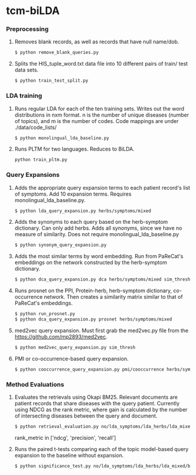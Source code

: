 # tcm-biLDA

### Preprocessing
    
1.  Removes blank records, as well as records that have null name/dob.

    ```bash
    $ python remove_blank_queries.py
    ```

2.  Splits the HIS_tuple_word.txt data file into 10 different pairs of train/
    test data sets.

    ```bash
    $ python train_test_split.py
    ```

### LDA training

1.  Runs regular LDA for each of the ten training sets. Writes out the word
    distributions in nxm format. n is the number of unique diseases (number of
    topics), and m is the number of codes. Code mappings are under ./data/code_lists/

    ```bash
    $ python monolingual_lda_baseline.py
    ```

2.  Runs PLTM for two languages. Reduces to BiLDA.

    ```bash
    python train_pltm.py
    ```

### Query Expansions

1.  Adds the appropriate query expansion terms to each patient record's list of
    symptoms. Add 10 expansion terms. Requires monolingual_lda_baseline.py.

    ```bash
    $ python lda_query_expansion.py herbs/symptoms/mixed
    ```

2.  Adds the synonyms to each query based on the herb-symptom dictionary. Can
    only add herbs. Adds all synonyms, since we have no measure of similarity.
    Does not require monolingual_lda_baseline.py

    ```bash
    $ python synonym_query_expansion.py
    ```

3.  Adds the most similar terms by word embedding. Run from PaReCat's
    embeddings on the network constructed by the herb-symptom dictionary.

    ```bash
    $ python dca_query_expansion.py dca herbs/symptoms/mixed sim_thresh
    ```

4.  Runs prosnet on the PPI, Protein-herb, herb-symptom dictionary, co-occurrence
    network. Then creates a similarity matrix similar to that of PaReCat's
    embeddings.

    ```bash
    $ python run_prosnet.py
    $ python dca_query_expansion.py prosnet herbs/symptoms/mixed
    ```

5.  med2vec query expansion. Must first grab the med2vec.py file from the
    https://github.com/mp2893/med2vec.

    ```bash
    $ python med2vec_query_expansion.py sim_thresh
    ```

6.  PMI or co-occurrence-based query expansion.

    ```bash
    $ python cooccurrence_query_expansion.py pmi/cooccurrence herbs/symptoms/mixed
    ```

### Method Evaluations

1.  Evaluates the retrievals using Okapi BM25. Relevant documents are patient
    records that share diseases with the query patient. Currently using NDCG 
    as the rank metric, where gain is calculated by the number of intersecting
    diseases between the query and document.

    ```bash
    $ python retrieval_evaluation.py no/lda_symptoms/lda_herbs/lda_mixed/bilda_symptoms/bilda_herbs/bilda_mixed/dca_symptoms/dca_herbs/dca_mixed/med2vec_symptoms/med2vec_herbs/med2vec_mixed/synonym/pmi_herbs/pmi_symptoms/pmi_mixed/cooccurrence_herbs/cooccurrence_symptoms/cooccurrence_mixed rank_metric
    ```

    rank_metric in ['ndcg', 'precision', 'recall']

2.  Runs the paired t-tests comparing each of the topic model-based query
    expansion to the baseline without expansion.

    ```bash
    $ python significance_test.py no/lda_symptoms/lda_herbs/lda_mixed/bilda_symptoms/bilda_herbs/bilda_mixed/dca_symptoms/dca_herbs/dca_mixed/med2vec_symptoms/med2vec_herbs/med2vec_mixed/synonym/pmi_herbs/pmi_symptoms/pmi_mixed/cooccurrence_herbs/cooccurrence_symptoms/cooccurrence_mixed rank_metric
    ```